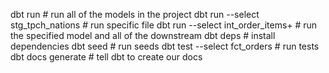 dbt run                             # run all of the models in the project
dbt run --select stg_tpch_nations   # run specific file
dbt run --select int_order_items+   # run the specified model and all of the downstream
dbt deps                            # install dependencies
dbt seed                            # run seeds
dbt test --select fct_orders        # run tests
dbt docs generate                   # tell dbt to create our docs